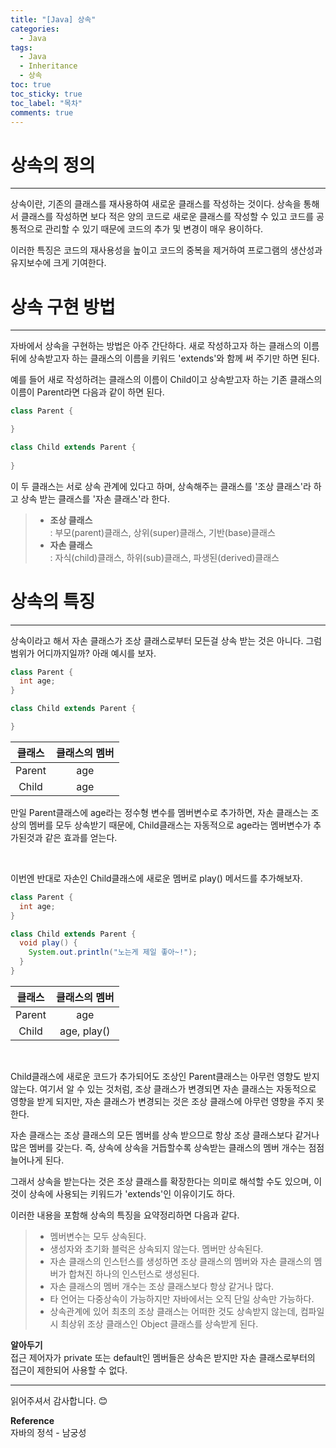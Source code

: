 ```yaml
---
title: "[Java] 상속"
categories:
  - Java
tags:
  - Java
  - Inheritance
  - 상속
toc: true
toc_sticky: true
toc_label: "목차"
comments: true
---
```


# 상속의 정의
---
상속이란, 기존의 클래스를 재사용하여 새로운 클래스를 작성하는 것이다. 상속을 통해서 클래스를 작성하면 보다 적은 양의 코드로 새로운 클래스를 작성할 수 있고 코드를 공통적으로 관리할 수 있기 때문에 코드의 추가 및 변경이 매우 용이하다.

이러한 특징은 코드의 재사용성을 높이고 코드의 중복을 제거하여 프로그램의 생산성과 유지보수에 크게 기여한다.

# 상속 구현 방법
---
자바에서 상속을 구현하는 방법은 아주 간단하다. 새로 작성하고자 하는 클래스의 이름뒤에 상속받고자 하는 클래스의 이름을 키워드 'extends'와 함께 써 주기만 하면 된다.

예를 들어 새로 작성하려는 클래스의 이름이 Child이고 상속받고자 하는 기존 클래스의 이름이 Parent라면 다음과 같이 하면 된다.

```java
class Parent {

}

class Child extends Parent {
  
}
```

이 두 클래스는 서로 상속 관계에 있다고 하며, 상속해주는 클래스를 '조상 클래스'라 하고 상속 받는 클래스를 '자손 클래스'라 한다.

> - __조상 클래스__  
> : 부모(parent)클래스, 상위(super)클래스, 기반(base)클래스
> - __자손 클래스__  
> : 자식(child)클래스, 하위(sub)클래스, 파생된(derived)클래스

# 상속의 특징
---
상속이라고 해서 자손 클래스가 조상 클래스로부터 모든걸 상속 받는 것은 아니다. 그럼 범위가 어디까지일까? 아래 예시를 보자.

```java
class Parent {
  int age;
}

class Child extends Parent {

}
```

|클래스|클래스의 멤버|
|:---:|:---:|
|Parent|age|
|Child|age|

만일 Parent클래스에 age라는 정수형 변수를 멤버변수로 추가하면, 자손 클래스는 조상의 멤버를 모두 상속받기 때문에, Child클래스는 자동적으로 age라는 멤버변수가 추가된것과 같은 효과를 얻는다.

<br>

이번엔 반대로 자손인 Child클래스에 새로운 멤버로 play() 메서드를 추가해보자.

```java
class Parent {
  int age;
}

class Child extends Parent {
  void play() {
    System.out.println("노는게 제일 좋아~!");
  }
}
```

|클래스|클래스의 멤버|
|:---:|:---:|
|Parent|age|
|Child|age, play()|

<br>

Child클래스에 새로운 코드가 추가되어도 조상인 Parent클래스는 아무런 영향도 받지 않는다. 여기서 알 수 있는 것처럼, 조상 클래스가 변경되면 자손 클래스는 자동적으로 영향을 받게 되지만, 자손 클래스가 변경되는 것은 조상 클래스에 아무런 영향을 주지 못한다.

자손 클래스는 조상 클래스의 모든 멤버를 상속 받으므로 항상 조상 클래스보다 같거나 많은 멤버를 갖는다. 즉, 상속에 상속을 거듭할수록 상속받는 클래스의 멤버 개수는 점점 늘어나게 된다. 

그래서 상속을 받는다는 것은 조상 클래스를 확장한다는 의미로 해석할 수도 있으며, 이것이 상속에 사용되는 키워드가 'extends'인 이유이기도 하다.

이러한 내용을 포함해 상속의 특징을 요약정리하면 다음과 같다.

> - 멤버변수는 모두 상속된다.
> - 생성자와 초기화 블럭은 상속되지 않는다. 멤버만 상속된다.
> - 자손 클래스의 인스턴스를 생성하면 조상 클래스의 멤버와 자손 클래스의 멤버가 합쳐진 하나의 인스턴스로 생성된다.
> - 자손 클래스의 멤버 개수는 조상 클래스보다 항상 같거나 많다.
> - 타 언어는 다중상속이 가능하지만 자바에서는 오직 단일 상속만 가능하다.
> - 상속관계에 있어 최초의 조상 클래스는 어떠한 것도 상속받지 않는데, 컴파일 시 최상위 조상 클래스인 Object 클래스를 상속받게 된다.

__알아두기__  
접근 제어자가 private 또는 default인 멤버들은 상속은 받지만 자손 클래스로부터의 접근이 제한되어 사용할 수 없다.

---

읽어주셔서 감사합니다. 😊 

__Reference__  
자바의 정석 - 남궁성  